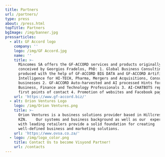 ```yaml
---
title: Partners
url: /partners/
type: press
about: /press.html
topTitle: Partners
bgImage: /img/banner.jpg
pressarticles:
  - alt: GF Accord logo
    company: ''
    logo: /img/GF Accord.jpg
    name: ''
    title: >-
      Mincomes SA offers the GF-ACCORD services and products originally
      conceived by Georgios Fradelos, PhD: 1. Global Business Consulting
      produced with the help of GF-ACCORD BIG DATA and GF-ACCORD Artificial
      Intelligence for HI-TECH, Pharma, Mergers and Acquisitions, Consumer Goods
      businesses 2. GF-ACCORD Auto-harvested and AI processed Hints for
      Business, Finance and Technology Professionals 3. AI-CHATBOTS replacing
      first points of contact 4. Promotion of websites and Facebook pages
    url: 'https://www.gf-accord.biz/'
  - alt: Orion Ventures Logo
    logo: /img/Orion Ventures.png
    title: >-
      Orion Ventures is a business solutions provider based in Hillcrest, 
      KZN.    Our systems and business background as well as our  experience
      with leading retailers provide a solid foundation for creating
      well-defined business and marketing solutions.
    url: 'https://www.ovsa.co.za/'
  - logo: /img/logo_color.png
    title: Contact Us to become Visyond Partner!
    url: /contacts
---
```


